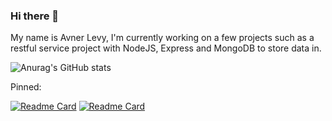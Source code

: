 ### Hi there 👋

My name is Avner Levy, I'm currently working on a few projects such as
a restful service project with NodeJS, Express and MongoDB to store data in.


![Anurag's GitHub stats](https://github-readme-stats.vercel.app/api?username=Avner152&theme=gotham&show_icons=true)


Pinned:

[![Readme Card](https://github-readme-stats.vercel.app/api/pin/?username=Avner152&repo=Data_Networking_Android_-_REST_API&theme=gotham)](https://github.com/Avner152/Data_Networking_Android_-_REST_API)
[![Readme Card](https://github-readme-stats.vercel.app/api/pin/?username=Avner152&repo=FlappyBird2021&theme=gotham)](https://github.com/Avner152/FlappyBird2021)
